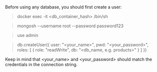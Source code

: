 Before using any database, you should first create a user:

> docker exec -it <db_container_hash> /bin/sh

> mongosh --username root --password password123

> use admin

> db.createUser({
  user: "<your_name>",
  pwd: "<your_password>",
  roles: [
    { role: "readWrite", db: "<db_name, e.g. products>" }
  ]
})

Keep in mind that <your_name> and <your_password> should match the credentials in the connection string.
